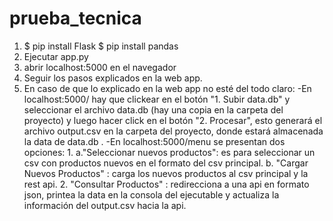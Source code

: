 # prueba_tecnica

1)   $ pip install Flask
     $ pip install pandas
2) Ejecutar app.py
3) abrir localhost:5000 en el navegador
4) Seguir los pasos explicados en la web app.
5) En caso de que lo explicado en la web app no esté del todo claro: 
    -En localhost:5000/ hay que clickear en el botón "1. Subir data.db" y seleccionar el archivo data.db
    (hay una copia en la carpeta del proyecto) y luego hacer click en el botón "2. Procesar", esto generará
    el archivo output.csv en la carpeta del proyecto, donde estará almacenada la data de data.db .
    -En localhost:5000/menu se presentan dos opciones:
        1.  a."Seleccionar nuevos productos": es para seleccionar un csv con productos nuevos en el formato del csv principal.
            b. "Cargar Nuevos Productos" : carga los nuevos productos al csv principal y la rest api.
        2. "Consultar Productos" : redirecciona a una api en formato json, printea la data en la consola del 
        ejecutable y actualiza la información del output.csv hacia la api.
